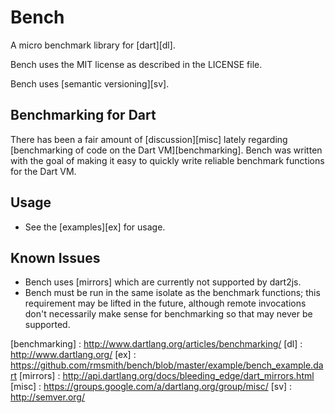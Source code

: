 Bench
=====

A micro benchmark library for [dart][dl].

Bench uses the MIT license as described in the LICENSE file.

Bench uses [semantic versioning][sv].

Benchmarking for Dart
---------------------

There has been a fair amount of [discussion][misc] lately regarding 
[benchmarking of code on the Dart VM][benchmarking].  Bench was written with
the goal of making it easy to quickly write reliable benchmark functions for
the Dart VM.

Usage
-----

- See the [examples][ex] for usage.

Known Issues
------------

- Bench uses [mirrors] which are currently not supported by dart2js.
- Bench must be run in the same isolate as the benchmark functions; this
requirement may be lifted in the future, although remote invocations don't
necessarily make sense for benchmarking so that may never be supported.

[benchmarking] : http://www.dartlang.org/articles/benchmarking/
[dl] : http://www.dartlang.org/
[ex] : https://github.com/rmsmith/bench/blob/master/example/bench_example.dart
[mirrors] : http://api.dartlang.org/docs/bleeding_edge/dart_mirrors.html
[misc] : https://groups.google.com/a/dartlang.org/group/misc/
[sv] : http://semver.org/